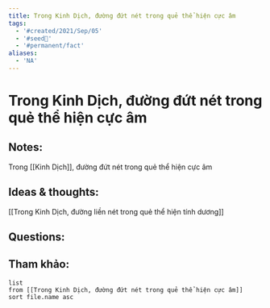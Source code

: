 ```yaml
---
title: Trong Kinh Dịch, đường đứt nét trong quẻ thể hiện cực âm
tags:
  - '#created/2021/Sep/05'
  - '#seed🥜'
  - '#permanent/fact'
aliases:
  - 'NA'
---
```

# Trong Kinh Dịch, đường đứt nét trong quẻ thể hiện cực âm

## Notes:
Trong [[Kinh Dịch]], đường đứt nét trong quẻ thể hiện cực âm

## Ideas & thoughts:
[[Trong Kinh Dịch, đường liền nét trong quẻ thể hiện tính dương]]

## Questions:


## Tham khảo:
```dataview
list
from [[Trong Kinh Dịch, đường đứt nét trong quẻ thể hiện cực âm]]
sort file.name asc
```